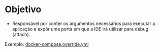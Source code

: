 # Objetivo

* Responsável por conter os argumentos necessários para executar a aplicação e expôr uma porta em que a IDE irá utilizar para debug (attach).

Exemplo:
[docker-compose.override.yml](../docker-compose.override.yml)